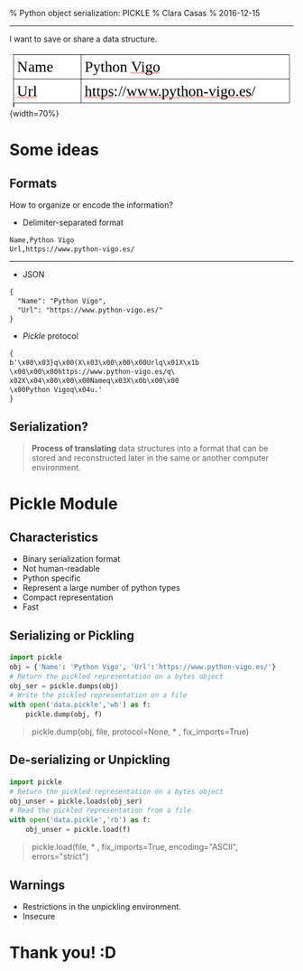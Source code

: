 % Python object serialization: PICKLE
% Clara Casas
% 2016-12-15

---

I want to save or share a data structure.

![](./figures/tableUrl.png){width=70%}

# Some ideas

## Formats

How to organize or encode the information?

* Delimiter-separated format
```
Name,Python Vigo
Url,https://www.python-vigo.es/
```

---

* JSON
```
{
  "Name": "Python Vigo",
  "Url": "https://www.python-vigo.es/"
}
```
* *Pickle* protocol
```
{
b'\x80\x03}q\x00(X\x03\x00\x00\x00Urlq\x01X\x1b
\x00\x00\x00https://www.python-vigo.es/q\
x02X\x04\x00\x00\x00Nameq\x03X\x0b\x00\x00
\x00Python Vigoq\x04u.'
}
```

## Serialization?

> **Process of translating** data structures into a format that can be stored and reconstructed later in the same or another computer environment.

# Pickle Module

## Characteristics

* Binary serialization format
* Not human-readable
* Python specific
* Represent a large number of python types
* Compact representation
* Fast

## Serializing or Pickling
```python
import pickle
obj = {'Name': 'Python Vigo', 'Url':'https://www.python-vigo.es/'}
# Return the pickled representation on a bytes object
obj_ser = pickle.dumps(obj)
# Write the pickled representation on a file
with open('data.pickle','wb') as f:
    pickle.dump(obj, f)
```
>pickle.dump(obj, file, protocol=None, * , fix_imports=True)

## De-serializing or Unpickling
```python
import pickle
# Return the pickled representation on a bytes object
obj_unser = pickle.loads(obj_ser)
# Read the pickled representation from a file
with open('data.pickle','rb') as f:
    obj_unser = pickle.load(f)
```
>pickle.load(file, * , fix_imports=True, encoding="ASCII", errors="strict")

## Warnings

* Restrictions in the unpickling environment.
* Insecure

# Thank you! :D

